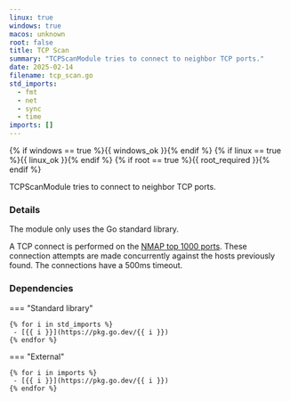 ```yaml
---
linux: true
windows: true
macos: unknown
root: false
title: TCP Scan
summary: "TCPScanModule tries to connect to neighbor TCP ports."
date: 2025-02-14
filename: tcp_scan.go
std_imports:
  - fmt
  - net
  - sync
  - time
imports: []
---
```


{% if windows == true %}{{ windows_ok }}{% endif %}
{% if linux == true %}{{ linux_ok }}{% endif %}
{% if root == true %}{{ root_required }}{% endif %}

TCPScanModule tries to connect to neighbor TCP ports.

### Details


The module only uses the Go standard library.

A TCP connect is performed on the [NMAP top 1000 ports](https://nullsec.us/top-1-000-tcp-and-udp-ports-nmap-default/). These connection attempts are made concurrently against the hosts previously found. The connections have a 500ms timeout.

### Dependencies

=== "Standard library"

	{% for i in std_imports %}
	 - [{{ i }}](https://pkg.go.dev/{{ i }})
	{% endfor %}

=== "External"

	{% for i in imports %}
	 - [{{ i }}](https://pkg.go.dev/{{ i }})
	{% endfor %}
